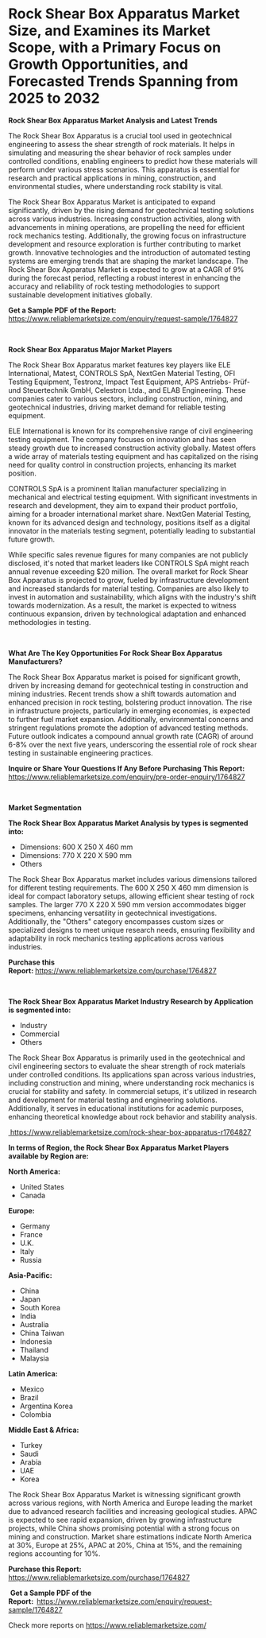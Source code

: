 <p><h1>Rock Shear Box Apparatus Market Size, and Examines its Market Scope, with a Primary Focus on Growth Opportunities, and Forecasted Trends Spanning from 2025 to 2032</h1></p><p><strong>Rock Shear Box Apparatus Market Analysis and Latest Trends</strong></p>
<p><p>The Rock Shear Box Apparatus is a crucial tool used in geotechnical engineering to assess the shear strength of rock materials. It helps in simulating and measuring the shear behavior of rock samples under controlled conditions, enabling engineers to predict how these materials will perform under various stress scenarios. This apparatus is essential for research and practical applications in mining, construction, and environmental studies, where understanding rock stability is vital.</p><p>The Rock Shear Box Apparatus Market is anticipated to expand significantly, driven by the rising demand for geotechnical testing solutions across various industries. Increasing construction activities, along with advancements in mining operations, are propelling the need for efficient rock mechanics testing. Additionally, the growing focus on infrastructure development and resource exploration is further contributing to market growth. Innovative technologies and the introduction of automated testing systems are emerging trends that are shaping the market landscape. The Rock Shear Box Apparatus Market is expected to grow at a CAGR of 9% during the forecast period, reflecting a robust interest in enhancing the accuracy and reliability of rock testing methodologies to support sustainable development initiatives globally.</p></p>
<p><strong>Get a Sample PDF of the Report:&nbsp;</strong> <a href="https://www.reliablemarketsize.com/enquiry/request-sample/1764827?utm_campaign=2714&utm_medium=2&utm_source=Github&utm_content=ia&utm_term=27022025&utm_id=rock-shear-box-apparatus">https://www.reliablemarketsize.com/enquiry/request-sample/1764827</a></p>
<p>&nbsp;</p>
<p><strong>Rock Shear Box Apparatus Major Market Players</strong></p>
<p><p>The Rock Shear Box Apparatus market features key players like ELE International, Matest, CONTROLS SpA, NextGen Material Testing, OFI Testing Equipment, Testronz, Impact Test Equipment, APS Antriebs- Prüf- und Steuertechnik GmbH, Celestron Ltda., and ELAB Engineering. These companies cater to various sectors, including construction, mining, and geotechnical industries, driving market demand for reliable testing equipment.</p><p>ELE International is known for its comprehensive range of civil engineering testing equipment. The company focuses on innovation and has seen steady growth due to increased construction activity globally. Matest offers a wide array of materials testing equipment and has capitalized on the rising need for quality control in construction projects, enhancing its market position.</p><p>CONTROLS SpA is a prominent Italian manufacturer specializing in mechanical and electrical testing equipment. With significant investments in research and development, they aim to expand their product portfolio, aiming for a broader international market share. NextGen Material Testing, known for its advanced design and technology, positions itself as a digital innovator in the materials testing segment, potentially leading to substantial future growth.</p><p>While specific sales revenue figures for many companies are not publicly disclosed, it's noted that market leaders like CONTROLS SpA might reach annual revenue exceeding $20 million. The overall market for Rock Shear Box Apparatus is projected to grow, fueled by infrastructure development and increased standards for material testing. Companies are also likely to invest in automation and sustainability, which aligns with the industry's shift towards modernization. As a result, the market is expected to witness continuous expansion, driven by technological adaptation and enhanced methodologies in testing.</p></p>
<p>&nbsp;</p>
<p><strong>What Are The Key Opportunities For Rock Shear Box Apparatus Manufacturers?</strong></p>
<p><p>The Rock Shear Box Apparatus market is poised for significant growth, driven by increasing demand for geotechnical testing in construction and mining industries. Recent trends show a shift towards automation and enhanced precision in rock testing, bolstering product innovation. The rise in infrastructure projects, particularly in emerging economies, is expected to further fuel market expansion. Additionally, environmental concerns and stringent regulations promote the adoption of advanced testing methods. Future outlook indicates a compound annual growth rate (CAGR) of around 6-8% over the next five years, underscoring the essential role of rock shear testing in sustainable engineering practices.</p></p>
<p><strong>Inquire or Share Your Questions If Any Before Purchasing This Report:</strong> <a href="https://www.reliablemarketsize.com/enquiry/pre-order-enquiry/1764827?utm_campaign=2714&utm_medium=2&utm_source=Github&utm_content=ia&utm_term=27022025&utm_id=rock-shear-box-apparatus">https://www.reliablemarketsize.com/enquiry/pre-order-enquiry/1764827</a></p>
<p>&nbsp;</p>
<p><strong>Market Segmentation</strong></p>
<p><strong>The Rock Shear Box Apparatus Market Analysis by types is segmented into:</strong></p>
<p><ul><li>Dimensions: 600 X 250 X 460 mm</li><li>Dimensions: 770 X 220 X 590 mm</li><li>Others</li></ul></p>
<p><p>The Rock Shear Box Apparatus market includes various dimensions tailored for different testing requirements. The 600 X 250 X 460 mm dimension is ideal for compact laboratory setups, allowing efficient shear testing of rock samples. The larger 770 X 220 X 590 mm version accommodates bigger specimens, enhancing versatility in geotechnical investigations. Additionally, the "Others" category encompasses custom sizes or specialized designs to meet unique research needs, ensuring flexibility and adaptability in rock mechanics testing applications across various industries.</p></p>
<p><strong>Purchase this Report:&nbsp;</strong><a href="https://www.reliablemarketsize.com/purchase/1764827?utm_campaign=2714&utm_medium=2&utm_source=Github&utm_content=ia&utm_term=27022025&utm_id=rock-shear-box-apparatus">https://www.reliablemarketsize.com/purchase/1764827</a></p>
<p>&nbsp;</p>
<p><strong>The Rock Shear Box Apparatus Market Industry Research by Application is segmented into:</strong></p>
<p><ul><li>Industry</li><li>Commercial</li><li>Others</li></ul></p>
<p><p>The Rock Shear Box Apparatus is primarily used in the geotechnical and civil engineering sectors to evaluate the shear strength of rock materials under controlled conditions. Its applications span across various industries, including construction and mining, where understanding rock mechanics is crucial for stability and safety. In commercial setups, it's utilized in research and development for material testing and engineering solutions. Additionally, it serves in educational institutions for academic purposes, enhancing theoretical knowledge about rock behavior and stability analysis.</p></p>
<p><a href="https://www.reliablemarketsize.com/rock-shear-box-apparatus-r1764827?utm_campaign=2714&utm_medium=2&utm_source=Github&utm_content=ia&utm_term=27022025&utm_id=rock-shear-box-apparatus">&nbsp;https://www.reliablemarketsize.com/rock-shear-box-apparatus-r1764827</a></p>
<p><strong>In terms of Region, the Rock Shear Box Apparatus Market Players available by Region are:</strong></p>
<p>
    <p> <strong> North America: </strong>
        <ul>
            <li>United States</li>
            <li>Canada</li>
        </ul>
        </p> 
    <p> <strong> Europe: </strong>
        <ul>
            <li>Germany</li>
            <li>France</li>
            <li>U.K.</li>
            <li>Italy</li>
            <li>Russia</li>
        </ul>
        </p> 
    <p> <strong> Asia-Pacific: </strong>
        <ul>
            <li>China</li>
            <li>Japan</li>
            <li>South Korea</li>
            <li>India</li>
            <li>Australia</li>
            <li>China Taiwan</li>
            <li>Indonesia</li>
            <li>Thailand</li>
            <li>Malaysia</li>
        </ul>
        </p> 
    <p> <strong> Latin America: </strong>
        <ul>
            <li>Mexico</li>
            <li>Brazil</li>
            <li>Argentina Korea</li>
            <li>Colombia</li>
        </ul>
        </p> 
    <p> <strong> Middle East & Africa: </strong>
        <ul>
            <li>Turkey</li>
            <li>Saudi</li>
            <li>Arabia</li>
            <li>UAE</li>
            <li>Korea</li>
        </ul>
    </p>
    </p>
<p><p>The Rock Shear Box Apparatus Market is witnessing significant growth across various regions, with North America and Europe leading the market due to advanced research facilities and increasing geological studies. APAC is expected to see rapid expansion, driven by growing infrastructure projects, while China shows promising potential with a strong focus on mining and construction. Market share estimations indicate North America at 30%, Europe at 25%, APAC at 20%, China at 15%, and the remaining regions accounting for 10%.</p></p>
<p><strong>Purchase this Report: </strong><a href="https://www.reliablemarketsize.com/purchase/1764827?utm_campaign=2714&utm_medium=2&utm_source=Github&utm_content=ia&utm_term=27022025&utm_id=rock-shear-box-apparatus">https://www.reliablemarketsize.com/purchase/1764827</a></p>
<p>&nbsp;<strong>Get a Sample PDF of the Report:&nbsp;&nbsp;</strong><a href="https://www.reliablemarketsize.com/enquiry/request-sample/1764827?utm_campaign=2714&utm_medium=2&utm_source=Github&utm_content=ia&utm_term=27022025&utm_id=rock-shear-box-apparatus">https://www.reliablemarketsize.com/enquiry/request-sample/1764827</a></p>
<p><strong></strong></p>
<p>Check more reports on <a href="https://www.reliablemarketsize.com/?utm_campaign=2714&utm_medium=2&utm_source=Github&utm_content=ia&utm_term=27022025&utm_id=rock-shear-box-apparatus">https://www.reliablemarketsize.com/</a></p>